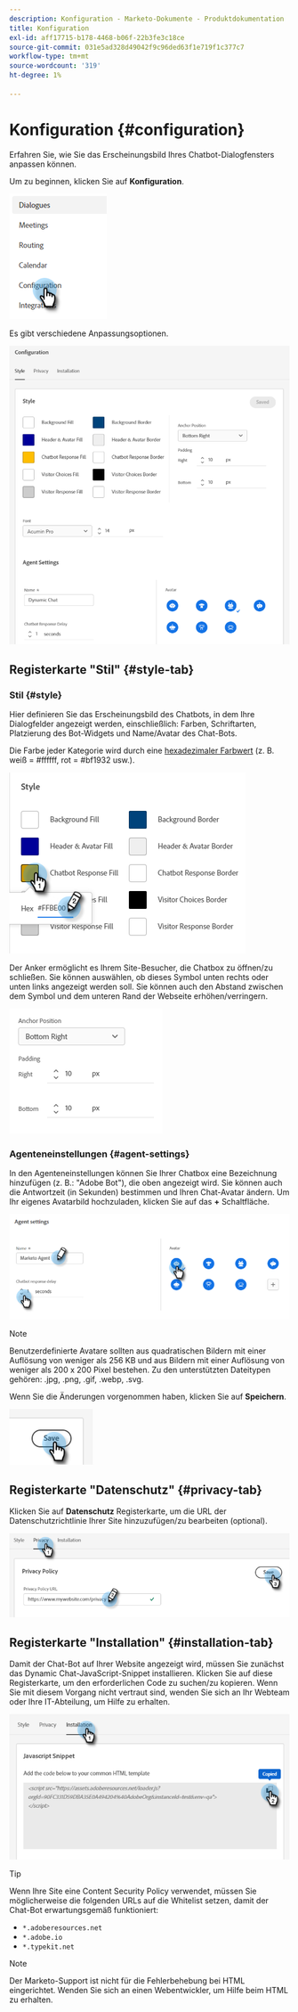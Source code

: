 ```yaml
---
description: Konfiguration - Marketo-Dokumente - Produktdokumentation
title: Konfiguration
exl-id: aff17715-b178-4468-b06f-22b3fe3c18ce
source-git-commit: 031e5ad328d49042f9c96ded63f1e719f1c377c7
workflow-type: tm+mt
source-wordcount: '319'
ht-degree: 1%

---
```


# Konfiguration {#configuration}

Erfahren Sie, wie Sie das Erscheinungsbild Ihres Chatbot-Dialogfensters anpassen können.

Um zu beginnen, klicken Sie auf **Konfiguration**.

![](assets/configuration-1.png)

Es gibt verschiedene Anpassungsoptionen.

![](assets/configuration-2.png)

## Registerkarte &quot;Stil&quot; {#style-tab}

### Stil {#style}

Hier definieren Sie das Erscheinungsbild des Chatbots, in dem Ihre Dialogfelder angezeigt werden, einschließlich: Farben, Schriftarten, Platzierung des Bot-Widgets und Name/Avatar des Chat-Bots.

Die Farbe jeder Kategorie wird durch eine [hexadezimaler Farbwert](https://color.adobe.com/create/color-wheel) (z. B. weiß = #ffffff, rot = #bf1932 usw.).

![](assets/configuration-3.png)

Der Anker ermöglicht es Ihrem Site-Besucher, die Chatbox zu öffnen/zu schließen. Sie können auswählen, ob dieses Symbol unten rechts oder unten links angezeigt werden soll. Sie können auch den Abstand zwischen dem Symbol und dem unteren Rand der Webseite erhöhen/verringern.

![](assets/configuration-4.png)

### Agenteneinstellungen {#agent-settings}

In den Agenteneinstellungen können Sie Ihrer Chatbox eine Bezeichnung hinzufügen (z. B.: &quot;Adobe Bot&quot;), die oben angezeigt wird. Sie können auch die Antwortzeit (in Sekunden) bestimmen und Ihren Chat-Avatar ändern. Um Ihr eigenes Avatarbild hochzuladen, klicken Sie auf das **+** Schaltfläche.

![](assets/configuration-5.png)

>[!NOTE]
>
>Benutzerdefinierte Avatare sollten aus quadratischen Bildern mit einer Auflösung von weniger als 256 KB und aus Bildern mit einer Auflösung von weniger als 200 x 200 Pixel bestehen. Zu den unterstützten Dateitypen gehören: .jpg, .png, .gif, .webp, .svg.

Wenn Sie die Änderungen vorgenommen haben, klicken Sie auf **Speichern**.

![](assets/configuration-6.png)

## Registerkarte &quot;Datenschutz&quot; {#privacy-tab}

Klicken Sie auf **Datenschutz** Registerkarte, um die URL der Datenschutzrichtlinie Ihrer Site hinzuzufügen/zu bearbeiten (optional).

![](assets/configuration-7.png)

## Registerkarte &quot;Installation&quot; {#installation-tab}

Damit der Chat-Bot auf Ihrer Website angezeigt wird, müssen Sie zunächst das Dynamic Chat-JavaScript-Snippet installieren. Klicken Sie auf diese Registerkarte, um den erforderlichen Code zu suchen/zu kopieren. Wenn Sie mit diesem Vorgang nicht vertraut sind, wenden Sie sich an Ihr Webteam oder Ihre IT-Abteilung, um Hilfe zu erhalten.

![](assets/configuration-8.png)

>[!TIP]
>
>Wenn Ihre Site eine Content Security Policy verwendet, müssen Sie möglicherweise die folgenden URLs auf die Whitelist setzen, damit der Chat-Bot erwartungsgemäß funktioniert:
>
>* `*.adoberesources.net`
>* `*.adobe.io`
>* `*.typekit.net`


>[!NOTE]
>
>Der Marketo-Support ist nicht für die Fehlerbehebung bei HTML eingerichtet. Wenden Sie sich an einen Webentwickler, um Hilfe beim HTML zu erhalten.
